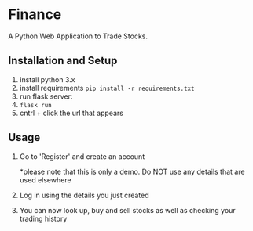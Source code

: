 # Finance

A Python Web Application to Trade Stocks.

## Installation and Setup

1. install python 3.x
2. install requirements
`pip install -r requirements.txt`
3. run flask server:
4. `flask run`
5. cntrl + click the url that appears

## Usage

1. Go to 'Register' and create an account

      *please note that this is only a demo. Do NOT use any details that are used elsewhere

2. Log in using the details you just created
3. You can now look up, buy and sell stocks as well as checking your trading history
